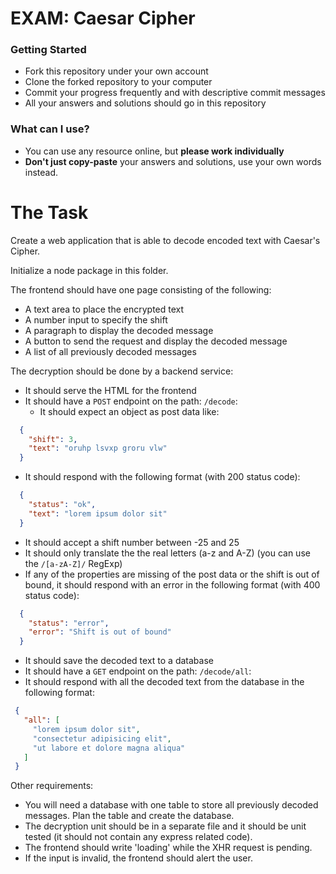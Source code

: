 # EXAM: Caesar Cipher

### Getting Started
 - Fork this repository under your own account
 - Clone the forked repository to your computer
 - Commit your progress frequently and with descriptive commit messages
 - All your answers and solutions should go in this repository

### What can I use?
- You can use any resource online, but **please work individually**
- **Don't just copy-paste** your answers and solutions, use your own words instead.


# The Task
Create a web application that is able to decode encoded text with Caesar's Cipher.

Initialize a node package in this folder.

The frontend should have one page consisting of the following:
 - A text area to place the encrypted text
 - A number input to specify the shift
 - A paragraph to display the decoded message
 - A button to send the request and display the decoded message
 - A list of all previously decoded messages

The decryption should be done by a backend service:
 - It should serve the HTML for the frontend
 - It should have a `POST` endpoint on the path: `/decode`:
   - It should expect an object as post data like:
  ```json
    {
      "shift": 3,
      "text": "oruhp lsvxp groru vlw"
    }
  ```
   - It should respond with the following format (with 200 status code):
  ```json
    {
      "status": "ok",
      "text": "lorem ipsum dolor sit"
    }
  ```
   - It should accept a shift number between -25 and 25
   - It should only translate the the real letters (a-z and A-Z) (you can use the `/[a-zA-Z]/` RegExp)
   - If any of the properties are missing of the post data or the shift is out of bound, it should respond with an error in the following format (with 400 status code):
  ```json
    {
      "status": "error",
      "error": "Shift is out of bound"
    }
  ```
   - It should save the decoded text to a database
  - It should have a `GET` endpoint on the path: `/decode/all`:
   - It should respond with all the decoded text from the database in the following format:
   ```json
    {
      "all": [
        "lorem ipsum dolor sit",
        "consectetur adipisicing elit",
        "ut labore et dolore magna aliqua"
      ]
    }
   ```

Other requirements:
 - You will need a database with one table to store all previously decoded messages. Plan the table and create the database.
 - The decryption unit should be in a separate file and it should be unit tested (it should not contain any express related code).
 - The frontend should write 'loading' while the XHR request is pending.
 - If the input is invalid, the frontend should alert the user.
